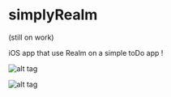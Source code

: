 # simplyRealm
(still on work)

iOS app that use Realm on a simple toDo app !


![alt tag](http://i.imgur.com/Mue4ThB.png?1 "Description goes here")

![alt tag](http://i.imgur.com/xMj0uLm.png?1 "")

